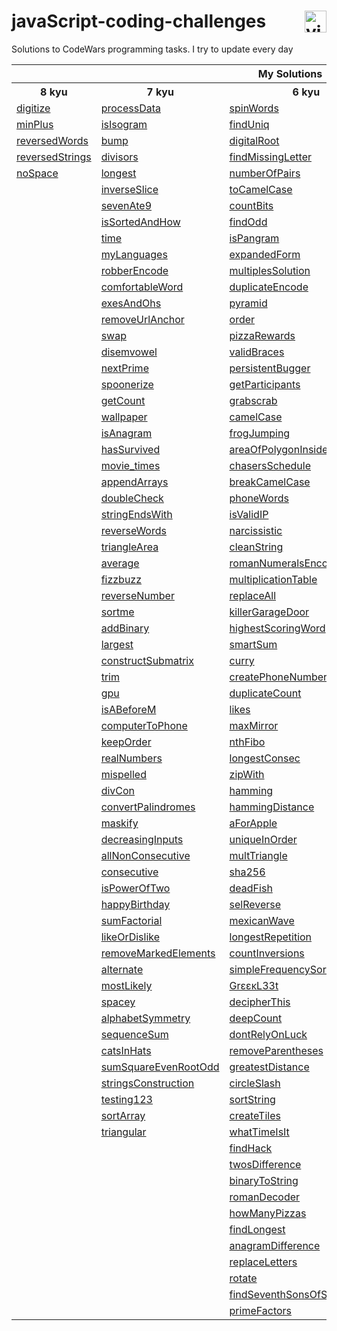 # javaScript-coding-challenges <a href="https://www.codewars.com/users/DeSaad" target="_blank"> <img src="https://www.codewars.com/users/DeSaad/badges/large" alt="visitor counter" align="right" valign="center" height="35"/></a>

Solutions to CodeWars programming tasks. I try to update every day

<p align='center'>
<table>
  <tr>
      <th colspan="6">My Solutions</th>
  </tr>
  <tr> 
      <th>8 kyu</th>
      <th>7 kyu</th>  
      <th>6 kyu</th>    
      <th>5 kyu</th>  
      <th>others</th>  
  </tr>
  <tr>
    <td><a href="https://github.com/esadakman/javaScript-coding-challenges/blob/master/8_kyu/digitize.md">digitize</a></td>
    <td><a href="https://github.com/esadakman/javaScript-coding-challenges/blob/master/7_kyu/processData.md">processData</a></td>
    <td><a href="https://github.com/esadakman/javaScript-coding-challenges/blob/master/6_kyu/spinWords.md">spinWords</a></td> 
    <td><a href="https://github.com/esadakman/javaScript-coding-challenges/blob/master/5_kyu/moveZeros.md">moveZeros</a></td>
    <td><a href="https://github.com/esadakman/javaScript-coding-challenges/blob/master/others/find_median.md">find_median</a></td>
  </tr> 
  <tr>
    <td><a href="https://github.com/esadakman/javaScript-coding-challenges/blob/master/8_kyu/minPlus.md">minPlus</a></td>
    <td><a href="https://github.com/esadakman/javaScript-coding-challenges/blob/master/7_kyu/isIsogram.md">isIsogram</a></td>
    <td><a href="https://github.com/esadakman/javaScript-coding-challenges/blob/master/6_kyu/findUniq.md">findUniq</a></td> 
    <td><a href="https://github.com/esadakman/javaScript-coding-challenges/blob/master/5_kyu/domain_name.md">domainName</a></td>
    <td><a href="https://github.com/esadakman/javaScript-coding-challenges/blob/master/others/product.md">product</a></td>
  </tr> 
  <tr>
    <td><a href="https://github.com/esadakman/javaScript-coding-challenges/blob/master/8_kyu/reversedWords.md">reversedWords</a></td>
    <td><a href="https://github.com/esadakman/javaScript-coding-challenges/blob/master/7_kyu/bump.md">bump</a></td>
    <td><a href="https://github.com/esadakman/javaScript-coding-challenges/blob/master/6_kyu/digitalRoot.md">digitalRoot</a></td> 
    <td><a href="https://github.com/esadakman/javaScript-coding-challenges/blob/master/5_kyu/regexp.md">regexp</a></td>
    <td><a href="https://github.com/esadakman/javaScript-coding-challenges/blob/master/others/evenSort.md">evenSort</a></td>
  </tr> 
  <tr>
    <td><a href="https://github.com/esadakman/javaScript-coding-challenges/blob/master/8_kyu/reversedStrings.md">reversedStrings</a></td>
    <td><a href="https://github.com/esadakman/javaScript-coding-challenges/blob/master/7_kyu/divisors.md">divisors</a></td>
    <td><a href="https://github.com/esadakman/javaScript-coding-challenges/blob/master/6_kyu/findMissingLetter.md">findMissingLetter</a></td> 
    <td><a href="https://github.com/esadakman/javaScript-coding-challenges/blob/master/5_kyu/scramble.md">scramble</a></td>
    <td><a href="https://github.com/esadakman/javaScript-coding-challenges/blob/master/others/slidingWindow.md">slidingWindow</a></td>
  </tr> 
  <tr>
    <td><a href="https://github.com/esadakman/javaScript-coding-challenges/blob/master/8_kyu/noSpace.md">noSpace</a></td>
    <td><a href="https://github.com/esadakman/javaScript-coding-challenges/blob/master/7_kyu/longest.md">longest</a></td>
    <td><a href="https://github.com/esadakman/javaScript-coding-challenges/blob/master/6_kyu/numberOfPairs.md">numberOfPairs</a></td> 
    <td><a href="https://github.com/esadakman/javaScript-coding-challenges/blob/master/5_kyu/firstNonRepeatingLetter.md">firstNonRepeating</a></td>
    <td><a href="others "></a></td>
  </tr> 
  <tr>
    <td><a href=" "> </a></td>
    <td><a href="https://github.com/esadakman/javaScript-coding-challenges/blob/master/7_kyu/inverseSlice.md">inverseSlice</a></td>
    <td><a href="https://github.com/esadakman/javaScript-coding-challenges/blob/master/6_kyu/toCamelCase.md">toCamelCase</a></td> 
    <td><a href="https://github.com/esadakman/javaScript-coding-challenges/blob/master/5_kyu/rotate.md">rotate</a></td> 
    <td><a href="others "></a></td>
  </tr> 
  <tr>
    <td><a href=" "> </a></td>
    <td><a href="https://github.com/esadakman/javaScript-coding-challenges/blob/master/7_kyu/sevenAte9.md">sevenAte9</a></td>
    <td><a href="https://github.com/esadakman/javaScript-coding-challenges/blob/master/6_kyu/countBits.md">countBits</a></td> 
    <td><a href="https://github.com/esadakman/javaScript-coding-challenges/blob/master/5_kyu/orderWeight.md">orderWeight</a></td>
    <td><a href="others "></a></td>
  </tr> 
  <tr>
    <td><a href=" "> </a></td>
    <td><a href="https://github.com/esadakman/javaScript-coding-challenges/blob/master/7_kyu/isSortedAndHow.md">isSortedAndHow</a></td>
    <td><a href="https://github.com/esadakman/javaScript-coding-challenges/blob/master/6_kyu/findOdd.md">findOdd</a></td> 
    <td><a href="https://github.com/esadakman/javaScript-coding-challenges/blob/master/5_kyu/makeLooper.md">makeLooper</a></td>
    <td><a href="others "></a></td>
  </tr> 
  <tr>
    <td><a href=" "> </a></td>
    <td><a href="https://github.com/esadakman/javaScript-coding-challenges/blob/master/7_kyu/time.md">time</a></td>
    <td><a href="https://github.com/esadakman/javaScript-coding-challenges/blob/master/6_kyu/isPangram.md">isPangram</a></td> 
    <td><a href="https://github.com/esadakman/javaScript-coding-challenges/blob/master/5_kyu/powerSumDigTerm.md">powerSumDigTerm</a></td>
    <td><a href="others "></a></td>
  </tr> 
  <tr>
    <td><a href=" "> </a></td>
    <td><a href="https://github.com/esadakman/javaScript-coding-challenges/blob/master/7_kyu/myLanguages.md">myLanguages</a></td>
    <td><a href="https://github.com/esadakman/javaScript-coding-challenges/blob/master/6_kyu/expandedForm.md">expandedForm</a></td> 
    <td><a href="https://github.com/esadakman/javaScript-coding-challenges/blob/master/5_kyu/generateHashtag.md">generateHashtag</a></td>
    <td><a href="others "></a></td>
  </tr> 
  <tr>
    <td><a href=" "> </a></td>
    <td><a href="https://github.com/esadakman/javaScript-coding-challenges/blob/master/7_kyu/robberEncode.md">robberEncode</a></td>
    <td><a href="https://github.com/esadakman/javaScript-coding-challenges/blob/master/6_kyu/multiplesSolution.md">multiplesSolution</a></td> 
     <td><a href="https://github.com/esadakman/javaScript-coding-challenges/blob/master/5_kyu/humanReadable.md">humanReadable</a></td>
    <td><a href="others "></a></td>
  </tr> 
  <tr>
    <td><a href=" "> </a></td>
    <td><a href="https://github.com/esadakman/javaScript-coding-challenges/blob/master/7_kyu/comfortableWord.md">comfortableWord</a></td>
    <td><a href="https://github.com/esadakman/javaScript-coding-challenges/blob/master/6_kyu/duplicateEncode.md">duplicateEncode</a></td> 
    <td><a href="https://github.com/esadakman/javaScript-coding-challenges/blob/master/5_kyu/mathIssues.md">mathIssues</a></td>
    <td><a href="others "></a></td>
  </tr> 
  <tr>
    <td><a href=" "> </a></td>
    <td><a href="https://github.com/esadakman/javaScript-coding-challenges/blob/master/7_kyu/exesAndOhs.md">exesAndOhs</a></td>
    <td><a href="https://github.com/esadakman/javaScript-coding-challenges/blob/master/6_kyu/pyramid.md">pyramid</a></td> 
    <td><a href="https://github.com/esadakman/javaScript-coding-challenges/blob/master/5_kyu/fibonacci.md">fibonacci</a></td>
    <td><a href="others "></a></td>
  </tr> 
  <tr>
    <td><a href=" "> </a></td>
    <td><a href="https://github.com/esadakman/javaScript-coding-challenges/blob/master/7_kyu/removeUrlAnchor.md">removeUrlAnchor</a></td>
    <td><a href="https://github.com/esadakman/javaScript-coding-challenges/blob/master/6_kyu/order.md">order</a></td> 
    <td><a href="https://github.com/esadakman/javaScript-coding-challenges/blob/master/5_kyu/goingZeroOrInfinity.md">goingZeroOrInfinity</a></td>
    <td><a href="others "></a></td>
  </tr> 
  <tr>
    <td><a href=" "> </a></td>
    <td><a href="https://github.com/esadakman/javaScript-coding-challenges/blob/master/7_kyu/swap.md">swap</a></td>
    <td><a href="https://github.com/esadakman/javaScript-coding-challenges/blob/master/6_kyu/pizzaRewards.md">pizzaRewards</a></td> 
    <td><a href="https://github.com/esadakman/javaScript-coding-challenges/blob/master/5_kyu/number9.md">number9</a></td>
    <td><a href="others "></a></td>
  </tr> 
  <tr>
    <td><a href=" "> </a></td>
    <td><a href="https://github.com/esadakman/javaScript-coding-challenges/blob/master/7_kyu/disemvowel.md">disemvowel</a></td>
    <td><a href="https://github.com/esadakman/javaScript-coding-challenges/blob/master/6_kyu/validBraces.md">validBraces</a></td> 
    <td><a href="https://github.com/esadakman/javaScript-coding-challenges/blob/master/5_kyu/pigIt.md">pigIt</a></td>
    <td><a href="others "></a></td>
  </tr> 
  <tr>
    <td><a href=" "> </a></td>
    <td><a href="https://github.com/esadakman/javaScript-coding-challenges/blob/master/7_kyu/nextPrime.md">nextPrime</a></td>
    <td><a href="https://github.com/esadakman/javaScript-coding-challenges/blob/master/6_kyu/persistence.md">persistentBugger</a></td> 
     <td><a href="https://github.com/esadakman/javaScript-coding-challenges/blob/master/5_kyu/removeNb.md">removeNb</a></td>
    <td><a href="others "></a></td>
  </tr> 
  <tr>
    <td><a href=" "> </a></td>
    <td><a href="https://github.com/esadakman/javaScript-coding-challenges/blob/master/7_kyu/spoonerize.md">spoonerize</a></td>
    <td><a href="https://github.com/esadakman/javaScript-coding-challenges/blob/master/6_kyu/getParticipants.md">getParticipants</a></td> 
    <td><a href="https://github.com/esadakman/javaScript-coding-challenges/blob/master/5_kyu/josephusSurvivor.md">josephusSurvivor</a></td>
    <td><a href="others "></a></td>
  </tr>  
  <tr>
    <td><a href=" "> </a></td>
    <td><a href="https://github.com/esadakman/javaScript-coding-challenges/blob/master/7_kyu/getCount.md">getCount</a></td>
    <td><a href="https://github.com/esadakman/javaScript-coding-challenges/blob/master/6_kyu/grabscrab.md">grabscrab</a></td> 
    <td><a href="https://github.com/esadakman/javaScript-coding-challenges/blob/master/5_kyu/maxSequence.md">maxSequence</a></td>
    <td><a href="others "></a></td>
  </tr>  
  <tr>
    <td><a href=" "> </a></td>
    <td><a href="https://github.com/esadakman/javaScript-coding-challenges/blob/master/7_kyu/wallpaper.md">wallpaper</a></td>
    <td><a href="https://github.com/esadakman/javaScript-coding-challenges/blob/master/6_kyu/camelCase.md">camelCase</a></td> 
    <td><a href="https://github.com/esadakman/javaScript-coding-challenges/blob/master/5_kyu/paginationHelper.md">paginationHelper</a></td>
    <td><a href="others "></a></td>
  </tr>  
  <tr>
    <td><a href=" "> </a></td>
    <td><a href="https://github.com/esadakman/javaScript-coding-challenges/blob/master/7_kyu/isAnagram.md">isAnagram</a></td>
    <td><a href="https://github.com/esadakman/javaScript-coding-challenges/blob/master/6_kyu/frogJumping.md">frogJumping</a></td> 
    <td><a href="5 kyu "> </a></td>
    <td><a href="others "></a></td>
  </tr>  
  <tr>
    <td><a href=" "> </a></td>
    <td><a href="https://github.com/esadakman/javaScript-coding-challenges/blob/master/7_kyu/hasSurvived.md">hasSurvived</a></td>
    <td><a href="https://github.com/esadakman/javaScript-coding-challenges/blob/master/6_kyu/areaOfPolygonInsideCircle.md">areaOfPolygonInsideCircle</a></td> 
    <td><a href="5 kyu "> </a></td>
    <td><a href="others "></a></td>
  </tr>  
  <tr>
    <td><a href=" "> </a></td>
    <td><a href="https://github.com/esadakman/javaScript-coding-challenges/blob/master/7_kyu/movie_times.md">movie_times</a></td>
    <td><a href="https://github.com/esadakman/javaScript-coding-challenges/blob/master/6_kyu/chasersSchedule.md">chasersSchedule</a></td> 
    <td><a href="5 kyu "> </a></td>
    <td><a href="others "></a></td>
  </tr>  
  <tr>
    <td><a href=" "> </a></td>
    <td><a href="https://github.com/esadakman/javaScript-coding-challenges/blob/master/7_kyu/appendArrays.md">appendArrays </a></td>
    <td><a href="https://github.com/esadakman/javaScript-coding-challenges/blob/master/6_kyu/breakCamelCase.md">breakCamelCase</a></td> 
    <td><a href="5 kyu "> </a></td>
    <td><a href="others "></a></td>
  </tr>  
  <tr>
    <td><a href=" "> </a></td>
    <td><a href="https://github.com/esadakman/javaScript-coding-challenges/blob/master/7_kyu/doubleCheck.md">doubleCheck </a></td>
    <td><a href="https://github.com/esadakman/javaScript-coding-challenges/blob/master/6_kyu/phoneWords.md">phoneWords</a></td> 
    <td><a href="5 kyu "> </a></td>
    <td><a href="others "></a></td>
  </tr>  
  <tr>
    <td><a href=" "> </a></td>
    <td><a href="https://github.com/esadakman/javaScript-coding-challenges/blob/master/7_kyu/stringEndsWith.md">stringEndsWith </a></td>
    <td><a href="https://github.com/esadakman/javaScript-coding-challenges/blob/master/6_kyu/isValidIP.md">isValidIP </a></td> 
    <td><a href="5 kyu"> </a></td>
    <td><a href="others "></a></td>
  </tr>  
  <tr>
    <td><a href=" "> </a></td>
    <td><a href="https://github.com/esadakman/javaScript-coding-challenges/blob/master/7_kyu/reverseWords.md">reverseWords </a></td>
    <td><a href="https://github.com/esadakman/javaScript-coding-challenges/blob/master/6_kyu/narcissistic.md">narcissistic </a></td> 
    <td><a href="5 kyu"> </a></td>
    <td><a href="others "></a></td>
  </tr>  
  <tr>
    <td><a href=" "> </a></td>
    <td><a href="https://github.com/esadakman/javaScript-coding-challenges/blob/master/7_kyu/triangleArea.md">triangleArea </a></td>
    <td><a href="https://github.com/esadakman/javaScript-coding-challenges/blob/master/6_kyu/cleanString.md">cleanString </a></td> 
    <td><a href="5 kyu"> </a></td>
    <td><a href="others "></a></td>
  </tr>  
  <tr>
    <td><a href=" "> </a></td>
    <td><a href="https://github.com/esadakman/javaScript-coding-challenges/blob/master/7_kyu/average.md">average</a></td>
    <td><a href="https://github.com/esadakman/javaScript-coding-challenges/blob/master/6_kyu/romanNumeralsEncoder.md">romanNumeralsEncoder </a></td> 
    <td><a href="5 kyu"> </a></td>
    <td><a href="others "></a></td>
  </tr>  
  <tr>
    <td><a href=" "> </a></td>
    <td><a href="https://github.com/esadakman/javaScript-coding-challenges/blob/master/7_kyu/fizzbuzz.md">fizzbuzz</a></td>
    <td><a href="https://github.com/esadakman/javaScript-coding-challenges/blob/master/6_kyu/multiplicationTable.md">multiplicationTable </a></td> 
    <td><a href="5 kyu"> </a></td>
    <td><a href="others "></a></td>
  </tr>  
  <tr>
    <td><a href=" "> </a></td>
    <td><a href="https://github.com/esadakman/javaScript-coding-challenges/blob/master/7_kyu/reverseNumber.md">reverseNumber</a></td>
    <td><a href="https://github.com/esadakman/javaScript-coding-challenges/blob/master/6_kyu/replaceAll.md">replaceAll </a></td> 
    <td><a href="5 kyu"> </a></td>
    <td><a href="others "></a></td>
  </tr>  
  <tr>
    <td><a href=" "> </a></td>
    <td><a href="https://github.com/esadakman/javaScript-coding-challenges/blob/master/7_kyu/sortme.md">sortme</a></td>
    <td><a href="https://github.com/esadakman/javaScript-coding-challenges/blob/master/6_kyu/killerGarageDoor.md">killerGarageDoor </a></td> 
    <td><a href="5 kyu"> </a></td>
    <td><a href="others "></a></td>
  </tr>  
  <tr>
    <td><a href=" "> </a></td>
    <td><a href="https://github.com/esadakman/javaScript-coding-challenges/blob/master/7_kyu/addBinary.md">addBinary</a></td>
    <td><a href="https://github.com/esadakman/javaScript-coding-challenges/blob/master/6_kyu/highestScoringWord.md">highestScoringWord </a></td> 
    <td><a href="5 kyu"> </a></td>
    <td><a href="others "></a></td>
  </tr>  
  <tr>
    <td><a href=" "> </a></td>
    <td><a href="https://github.com/esadakman/javaScript-coding-challenges/blob/master/7_kyu/largest.md">largest</a></td>
    <td><a href="https://github.com/esadakman/javaScript-coding-challenges/blob/master/6_kyu/smartSum.md">smartSum </a></td> 
    <td><a href="5 kyu"> </a></td>
    <td><a href="others "></a></td>
  </tr>  
  <tr>
    <td><a href=" "> </a></td>
    <td><a href="https://github.com/esadakman/javaScript-coding-challenges/blob/master/7_kyu/constructSubmatrix.md">constructSubmatrix</a></td>
    <td><a href="https://github.com/esadakman/javaScript-coding-challenges/blob/master/6_kyu/curry.md">curry </a></td> 
    <td><a href="5 kyu"> </a></td>
    <td><a href="others "></a></td>
  </tr>  
  <tr>
    <td><a href=" "> </a></td>
    <td><a href="https://github.com/esadakman/javaScript-coding-challenges/blob/master/7_kyu/trim.md">trim</a></td>
    <td><a href="https://github.com/esadakman/javaScript-coding-challenges/blob/master/6_kyu/createPhoneNumber.md">createPhoneNumber </a></td> 
    <td><a href="5 kyu"> </a></td>
    <td><a href="others "></a></td>
  </tr>  
  <tr>
    <td><a href=" "> </a></td>
    <td><a href="https://github.com/esadakman/javaScript-coding-challenges/blob/master/7_kyu/gpu.md">gpu</a></td>
    <td><a href="https://github.com/esadakman/javaScript-coding-challenges/blob/master/6_kyu/duplicateCount.md">duplicateCount </a></td> 
    <td><a href="5 kyu"> </a></td>
    <td><a href="others "></a></td>
  </tr>  
  <tr>
    <td><a href=" "> </a></td>
    <td><a href="https://github.com/esadakman/javaScript-coding-challenges/blob/master/7_kyu/isABeforeM.md">isABeforeM</a></td>
    <td><a href="https://github.com/esadakman/javaScript-coding-challenges/blob/master/6_kyu/likes.md">likes </a></td> 
    <td><a href="5 kyu"> </a></td>
    <td><a href="others "></a></td>
  </tr>  
  <tr>
    <td><a href=" "> </a></td>
    <td><a href="https://github.com/esadakman/javaScript-coding-challenges/blob/master/7_kyu/computerToPhone.md">computerToPhone</a></td>
    <td><a href="https://github.com/esadakman/javaScript-coding-challenges/blob/master/6_kyu/maxMirror.md">maxMirror </a></td> 
    <td><a href="5 kyu"> </a></td>
    <td><a href="others "></a></td>
  </tr>  
  <tr>
    <td><a href=" "> </a></td>
    <td><a href="https://github.com/esadakman/javaScript-coding-challenges/blob/master/7_kyu/keepOrder.md">keepOrder</a></td>
    <td><a href="https://github.com/esadakman/javaScript-coding-challenges/blob/master/6_kyu/nthFibo.md">nthFibo </a></td> 
    <td><a href="5 kyu"> </a></td>
    <td><a href="others "></a></td>
  </tr>  
  <tr>
    <td><a href=" "> </a></td>
    <td><a href="https://github.com/esadakman/javaScript-coding-challenges/blob/master/7_kyu/realNumbers.md">realNumbers</a></td>
    <td><a href="https://github.com/esadakman/javaScript-coding-challenges/blob/master/6_kyu/longestConsec.md">longestConsec </a></td> 
    <td><a href="5 kyu"> </a></td>
    <td><a href="others "></a></td>
  </tr>  
  <tr>
    <td><a href=" "> </a></td>
    <td><a href="https://github.com/esadakman/javaScript-coding-challenges/blob/master/7_kyu/mispelled.md">mispelled</a></td>
    <td><a href="https://github.com/esadakman/javaScript-coding-challenges/blob/master/6_kyu/zipWith.md">zipWith </a></td> 
    <td><a href="5 kyu"> </a></td>
    <td><a href="others "></a></td>
  </tr>  
  <tr>
    <td><a href=" "> </a></td>
    <td><a href="https://github.com/esadakman/javaScript-coding-challenges/blob/master/7_kyu/divCon.md">divCon</a></td>
    <td><a href="https://github.com/esadakman/javaScript-coding-challenges/blob/master/6_kyu/hamming.md">hamming </a></td> 
    <td><a href="5 kyu"> </a></td>
    <td><a href="others "></a></td>
  </tr>  
  <tr>
    <td><a href=" "> </a></td>
    <td><a href="https://github.com/esadakman/javaScript-coding-challenges/blob/master/7_kyu/convertPalindromes.md">convertPalindromes</a></td>
    <td><a href="https://github.com/esadakman/javaScript-coding-challenges/blob/master/6_kyu/hammingDistance.md">hammingDistance </a></td> 
    <td><a href="5 kyu"> </a></td>
    <td><a href="others "></a></td>
  </tr>  
  <tr>
    <td><a href=" "> </a></td>
    <td><a href="https://github.com/esadakman/javaScript-coding-challenges/blob/master/7_kyu/maskify.md">maskify</a></td>
    <td><a href="https://github.com/esadakman/javaScript-coding-challenges/blob/master/6_kyu/aForApple.md">aForApple </a></td> 
    <td><a href="5 kyu"> </a></td>
    <td><a href="others "></a></td>
  </tr>  
  <tr>
    <td><a href=" "> </a></td>
    <td><a href="https://github.com/esadakman/javaScript-coding-challenges/blob/master/7_kyu/decreasingInputs.md">decreasingInputs</a></td>
    <td><a href="https://github.com/esadakman/javaScript-coding-challenges/blob/master/6_kyu/uniqueInOrder.md">uniqueInOrder </a></td> 
    <td><a href="5 kyu"> </a></td>
    <td><a href="others "></a></td>
  </tr>  
  <tr>
    <td><a href=" "> </a></td>
    <td><a href="https://github.com/esadakman/javaScript-coding-challenges/blob/master/7_kyu/allNonConsecutive.md">allNonConsecutive</a></td>
    <td><a href="https://github.com/esadakman/javaScript-coding-challenges/blob/master/6_kyu/multTriangle.md">multTriangle </a></td> 
    <td><a href="5 kyu"> </a></td>
    <td><a href="others "></a></td>
  </tr>  
  <tr>
    <td><a href=" "> </a></td>
    <td><a href="https://github.com/esadakman/javaScript-coding-challenges/blob/master/7_kyu/consecutive.md">consecutive</a></td>
    <td><a href="https://github.com/esadakman/javaScript-coding-challenges/blob/master/6_kyu/sha256.md">sha256 </a></td> 
    <td><a href="5 kyu"> </a></td>
    <td><a href="others "></a></td>
  </tr>  
  <tr>
    <td><a href=" "> </a></td>
    <td><a href="https://github.com/esadakman/javaScript-coding-challenges/blob/master/7_kyu/isPowerOfTwo.md">isPowerOfTwo</a></td>
    <td><a href="https://github.com/esadakman/javaScript-coding-challenges/blob/master/6_kyu/deadFish.md">deadFish </a></td> 
    <td><a href="5 kyu"> </a></td>
    <td><a href="others "></a></td>
  </tr>  
  <tr>
    <td><a href=" "> </a></td>
     <td><a href="https://github.com/esadakman/javaScript-coding-challenges/blob/master/7_kyu/happyBirthday.md">happyBirthday</a></td>
    <td><a href="https://github.com/esadakman/javaScript-coding-challenges/blob/master/6_kyu/selReverse.md">selReverse </a></td> 
    <td><a href="5 kyu"> </a></td>
    <td><a href="others "></a></td>
  </tr>  
  <tr>
    <td><a href=" "> </a></td>
    <td><a href="https://github.com/esadakman/javaScript-coding-challenges/blob/master/7_kyu/sumFactorial.md">sumFactorial</a></td>
    <td><a href="https://github.com/esadakman/javaScript-coding-challenges/blob/master/6_kyu/wave.md">mexicanWave</a></td> 
    <td><a href="5 kyu"> </a></td>
    <td><a href="others "></a></td>
  </tr>  
  <tr>
    <td><a href=" "> </a></td>
    <td><a href="https://github.com/esadakman/javaScript-coding-challenges/blob/master/7_kyu/likeOrDislike.md">likeOrDislike</a></td>
    <td><a href="https://github.com/esadakman/javaScript-coding-challenges/blob/master/6_kyu/longestRepetition.md">longestRepetition</a></td> 
    <td><a href="5 kyu"> </a></td>
    <td><a href="others "></a></td>
  </tr>  
  <tr>
    <td><a href=" "> </a></td>
    <td><a href="https://github.com/esadakman/javaScript-coding-challenges/blob/master/7_kyu/removeMarkedElements.md">removeMarkedElements</a></td> 
    <td><a href="https://github.com/esadakman/javaScript-coding-challenges/blob/master/6_kyu/countInversions.md">countInversions</a></td> 
    <td><a href="5 kyu"> </a></td>
    <td><a href="others "></a></td>
  </tr>  
  <tr>
    <td><a href=" "> </a></td>
    <td><a href="https://github.com/esadakman/javaScript-coding-challenges/blob/master/7_kyu/alternate.md">alternate</a></td> 
    <td><a href="https://github.com/esadakman/javaScript-coding-challenges/blob/master/6_kyu/simpleFrequencySort.md">simpleFrequencySort</a></td> 
    <td><a href="5 kyu"> </a></td>
    <td><a href="others "></a></td>
  </tr>  
  <tr>
    <td><a href=" "> </a></td>
    <td><a href="https://github.com/esadakman/javaScript-coding-challenges/blob/master/7_kyu/mostLikely.md">mostLikely</a></td> 
    <td><a href="https://github.com/esadakman/javaScript-coding-challenges/blob/master/6_kyu/greekLeet.md">GrεεκL33t</a></td> 
    <td><a href="5 kyu"> </a></td>
    <td><a href="others "></a></td>
  </tr>  
  <tr>
    <td><a href=" "> </a></td>
    <td><a href="https://github.com/esadakman/javaScript-coding-challenges/blob/master/7_kyu/spacey.md">spacey</a></td>
    <td><a href="https://github.com/esadakman/javaScript-coding-challenges/blob/master/6_kyu/decipherThis.md">decipherThis</a></td> 
    <td><a href="5 kyu"> </a></td>
    <td><a href="others "></a></td>
  </tr>  
  <tr>
    <td><a href=" "> </a></td>
    <td><a href="https://github.com/esadakman/javaScript-coding-challenges/blob/master/7_kyu/alphabetSymmetry.md">alphabetSymmetry</a></td>
    <td><a href="https://github.com/esadakman/javaScript-coding-challenges/blob/master/6_kyu/deepCount.md">deepCount</a></td> 
    <td><a href="5 kyu"> </a></td>
    <td><a href="others "></a></td>
  </tr>  
  <tr>
    <td><a href=" "> </a></td>
    <td><a href="https://github.com/esadakman/javaScript-coding-challenges/blob/master/7_kyu/sequenceSum.md">sequenceSum</a></td>
    <td><a href="https://github.com/esadakman/javaScript-coding-challenges/blob/master/6_kyu/dontRelyOnLuck.md">dontRelyOnLuck</a></td> 
    <td><a href="5 kyu"> </a></td>
    <td><a href="others "></a></td>
  </tr>  
  <tr>
    <td><a href=" "> </a></td>
    <td><a href="https://github.com/esadakman/javaScript-coding-challenges/blob/master/7_kyu/catsInHats.md">catsInHats</a></td>
    <td><a href="https://github.com/esadakman/javaScript-coding-challenges/blob/master/6_kyu/removeParentheses.md">removeParentheses</a></td> 
    <td><a href="5 kyu"> </a></td>
    <td><a href="others "></a></td>
  </tr> 
  <tr>
    <td><a href=" "> </a></td>
    <td><a href="https://github.com/esadakman/javaScript-coding-challenges/blob/master/7_kyu/sumSquareEvenRootOdd.md">sumSquareEvenRootOdd</a></td>
    <td><a href="https://github.com/esadakman/javaScript-coding-challenges/blob/master/6_kyu/greatestDistance.md">greatestDistance</a></td> 
    <td><a href="5 kyu"> </a></td>
    <td><a href="others "></a></td>
  </tr> 
  <tr>
    <td><a href=" "> </a></td>
    <td><a href="https://github.com/esadakman/javaScript-coding-challenges/blob/master/7_kyu/stringsConstruction.md">stringsConstruction</a></td>
    <td><a href="https://github.com/esadakman/javaScript-coding-challenges/blob/master/6_kyu/circleSlash.md">circleSlash</a></td> 
    <td><a href="5 kyu"> </a></td>
    <td><a href="others "></a></td>
  </tr> 
  <tr>
    <td><a href=" "> </a></td>
     <td><a href="https://github.com/esadakman/javaScript-coding-challenges/blob/master/7_kyu/testing123.md">testing123</a></td>
    <td><a href="https://github.com/esadakman/javaScript-coding-challenges/blob/master/6_kyu/sortString.md">sortString</a></td> 
    <td><a href="5 kyu"> </a></td>
    <td><a href="others "></a></td>
  </tr> 
  <tr>
    <td><a href=" "> </a></td>
    <td><a href="https://github.com/esadakman/javaScript-coding-challenges/blob/master/7_kyu/sortArray.md">sortArray</a></td>
    <td><a href="https://github.com/esadakman/javaScript-coding-challenges/blob/master/6_kyu/createTiles.md">createTiles</a></td> 
    <td><a href="5 kyu"> </a></td>
    <td><a href="others "></a></td>
  </tr> 
  <tr>
    <td><a href=" "> </a></td>
    <td><a href="https://github.com/esadakman/javaScript-coding-challenges/blob/master/7_kyu/triangular.md">triangular</a></td>
    <td><a href="https://github.com/esadakman/javaScript-coding-challenges/blob/master/6_kyu/whatTimeIsIt.md">whatTimeIsIt</a></td> 
    <td><a href="5 kyu"> </a></td>
    <td><a href="others "></a></td>
  </tr> 
  <tr>
    <td><a href=" "> </a></td>
    <td><a href="7 kyu"> </a></td>
    <td><a href="https://github.com/esadakman/javaScript-coding-challenges/blob/master/6_kyu/findHack.md">findHack</a></td> 
    <td><a href="5 kyu"> </a></td>
    <td><a href="others "></a></td>
  </tr> 
  <tr>
    <td><a href=" "> </a></td>
    <td><a href="7 kyu"> </a></td>
    <td><a href="https://github.com/esadakman/javaScript-coding-challenges/blob/master/6_kyu/twosDifference.md">twosDifference</a></td> 
    <td><a href="5 kyu"> </a></td>
    <td><a href="others "></a></td>
  </tr> 
  <tr>
    <td><a href=" "> </a></td>
    <td><a href="7 kyu"> </a></td>
    <td><a href="https://github.com/esadakman/javaScript-coding-challenges/blob/master/6_kyu/binaryToString.md">binaryToString</a></td> 
    <td><a href="5 kyu"> </a></td>
    <td><a href="others "></a></td>
  </tr> 
  <tr>
    <td><a href=" "> </a></td>
    <td><a href="7 kyu"> </a></td>
    <td><a href="https://github.com/esadakman/javaScript-coding-challenges/blob/master/6_kyu/romanDecoder.md">romanDecoder</a></td> 
    <td><a href="5 kyu"> </a></td>
    <td><a href="others "></a></td>
  </tr> 
  <tr>
    <td><a href=" "> </a></td>
    <td><a href="7 kyu"> </a></td>
    <td><a href="https://github.com/esadakman/javaScript-coding-challenges/blob/master/6_kyu/howManyPizzas.md">howManyPizzas</a></td> 
    <td><a href="5 kyu"> </a></td>
    <td><a href="others "></a></td>
  </tr> 
  <tr>
    <td><a href=" "> </a></td>
    <td><a href="7 kyu"> </a></td>
    <td><a href="https://github.com/esadakman/javaScript-coding-challenges/blob/master/6_kyu/findLongest.md">findLongest</a></td> 
    <td><a href="5 kyu"> </a></td>
    <td><a href="others "></a></td>
  </tr> 
  <tr>
    <td><a href=" "> </a></td>
    <td><a href="7 kyu"> </a></td>
    <td><a href="https://github.com/esadakman/javaScript-coding-challenges/blob/master/6_kyu/anagramDifference.md">anagramDifference</a></td> 
    <td><a href="5 kyu"> </a></td>
    <td><a href="others "></a></td>
  </tr> 
  <tr>
    <td><a href=" "> </a></td>
    <td><a href="7 kyu"> </a></td>
    <td><a href="https://github.com/esadakman/javaScript-coding-challenges/blob/master/6_kyu/replaceLetters.md">replaceLetters</a></td> 
    <td><a href="5 kyu"> </a></td>
    <td><a href="others "></a></td>
  </tr> 
  <tr>
    <td><a href=" "> </a></td>
    <td><a href="7 kyu"> </a></td>
    <td><a href="https://github.com/esadakman/javaScript-coding-challenges/blob/master/6_kyu/rotate.md">rotate</a></td> 
    <td><a href="5 kyu"> </a></td>
    <td><a href="others "></a></td>
  </tr> 
  <tr>
    <td><a href=" "> </a></td>
    <td><a href="7 kyu"> </a></td>
    <td><a href="https://github.com/esadakman/javaScript-coding-challenges/blob/master/6_kyu/findSeventhSonsOfSeventhSons.md">findSeventhSonsOfSeventhSons</a></td> 
    <td><a href="5 kyu"> </a></td>
    <td><a href="others "></a></td>
  </tr> 
  <tr>
    <td><a href=" "> </a></td>
    <td><a href="7 kyu"> </a></td>
    <td><a href="https://github.com/esadakman/javaScript-coding-challenges/blob/master/6_kyu/primeFactors.md">primeFactors</a></td> 
    <td><a href="5 kyu"> </a></td>
    <td><a href="others "></a></td>
  </tr> 
</table>
</p>
